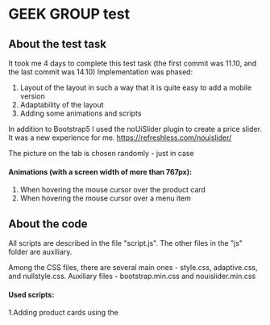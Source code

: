 # GEEK GROUP test

## About the test task

It took me 4 days to complete this test task (the first commit was 11.10, and the last commit was 14.10)
Implementation was phased:
1. Layout of the layout in such a way that it is quite easy to add a mobile version
2. Adaptability of the layout
3. Adding some animations and scripts

In addition to Bootstrap5 I used the noUiSlider plugin to create a price slider. It was a new experience for me.
https://refreshless.com/nouislider/

The picture on the tab is chosen randomly - just in case

#### Animations (with a screen width of more than 767px):

1. When hovering the mouse cursor over the product card
2. When hovering the mouse cursor over a menu item

## About the code


All scripts are described in the file "script.js".
The other files in the "js" folder are auxiliary.

Among the CSS files, there are several main ones - style.css, adaptive.css, and nullstyle.css.
Auxiliary files - bootstrap.min.css and nouislider.min.css

#### Used scripts:

1.Adding product cards using the <template> and template generator Mustache.js

2.Dependence of the price value on the position of the slider handle

3.Collapsing the menu into a "burger menu" in the mobile version


## Other
Link to deploy by Netlify
https://peaceful-granita-1a00a1.netlify.app/

Link to other candidate skills
https://tetiana-chykalova.click/


